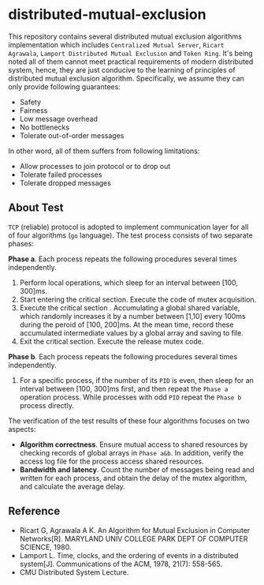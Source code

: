 # distributed-mutual-exclusion
This repository contains several distributed mutual exclusion algorithms implementation which includes `Centralized Mutual Server`, `Ricart Agrawala`, `Lamport Distributed Mutual Exclusion` and `Token Ring`. It's being noted all of them cannot meet practical requirements of modern distributed system, hence, they are just conducive to the learning of principles of distributed mutual exclusion algorithm.  Specifically,  we assume they can only provide following guarantees:
- Safety
- Fairness
- Low message overhead
- No bottlenecks
- Tolerate out-of-order messages

In other word, all of them suffers from following limitations:
-  Allow processes to join protocol or to drop out
-  Tolerate failed processes
-  Tolerate dropped messages

## About Test
 `TCP` (reliable) protocol is adopted to implement communication layer for all of four algorithms (`go` language). The test process consists of two separate phases:
 
 **Phase a**. Each process repeats the following procedures several times independently.

1. Perform local operations, which sleep for an interval between [100, 300]ms.
2. Start entering the critical section. Execute the code of mutex acquisition.
3. Execute the critical section . Accumulating a global shared variable, which randomly increases it by a number between [1,10] every 100ms during the peroid of [100, 200]ms. At the mean time, record these accumulated intermediate values by a global array and saving to file.
4. Exit the critical section. Execute the release mutex code.

**Phase b**. Each process repeats the following procedures several times independently.

1. For a specific process, if the number of its `PID` is even, then sleep for an interval between  [100, 300]ms first, and then repeat the `Phase a` operation process. While processes with odd `PID` repeat the `Phase b` process directly.

The verification of the test results of these four algorithms focuses on two aspects:

- **Algorithm correctness**. Ensure mutual access to shared resources by checking records of global arrays in `Phase a&b`. In addition, verify the access log file for the process access shared resources.
- **Bandwidth and latency**. Count the number of messages being read and written for each process, and obtain the delay of the mutex algorithm, and calculate the average delay.

## Reference
- Ricart G, Agrawala A K. An Algorithm for Mutual Exclusion in Computer Networks[R]. MARYLAND UNIV COLLEGE PARK DEPT OF COMPUTER SCIENCE, 1980.
- Lamport L. Time, clocks, and the ordering of events in a distributed system[J]. Communications of the ACM, 1978, 21(7): 558-565.
- CMU Distributed System Lecture.
